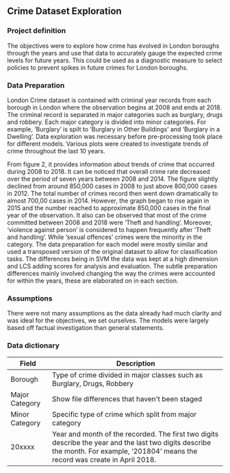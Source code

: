 
## Crime Dataset Exploration
### Project definition
The objectives were to explore how crime has evolved in London boroughs through the years and use that data to accurately gauge the expected crime levels for future years. This could be used as a diagnostic measure to select policies to prevent spikes in future crimes for London boroughs.
### Data Preparation
London Crime dataset is contained with criminal year records from each borough in London where the observation begins at 2008 and ends at 2018. The criminal record is separated in major categories such as burglary, drugs and robbery. Each major category is divided into minor categories. For example, ‘Burglary’ is spilt to ‘Burglary in Other Buildings’ and ‘Burglary in a Dwelling’. Data exploration was necessary before pre-processing took place for different models. Various plots were created to investigate trends of crime throughout the last 10 years.      
                            
From figure 2, it provides information about trends of crime that occurred during 2008 to 2018. It can be noticed that overall crime rate decreased over the period of seven years between 2008 and 2014. The figure slightly declined from around 850,000 cases in 2008 to just above 800,000 cases in 2012. The total number of crimes record then went down dramatically to almost 700,00 cases in 2014. However, the graph began to rise again in 2015 and the number reached to approximate 850,000 cases in the final year of the observation.
It also can be observed that most of the crime committed between 2008 and 2018 were ‘Theft and handling’. Moreover, ‘violence against person’ is considered to happen frequently after ‘Theft and handling’. While ‘sexual offences’ crimes were the minority in the category. 
The data preparation for each model were mostly similar and used a transposed version of the original dataset to allow for classification tasks. The differences being in SVM the data was kept at a high dimension and LCS adding scores for analysis and evaluation. The subtle preparation differences mainly involved changing the way the crimes were accounted for within the years, these are elaborated on in each section.
### Assumptions 
There were not many assumptions as the data already had much clarity and was ideal for the objectives, we set ourselves. The models were largely based off factual investigation than general statements.

### Data dictionary
| Field | Description |
| --- | --- |
| Borough | Type of crime divided in major classes such as Burglary, Drugs, Robbery |
| Major Category	 | Show file differences that haven't been staged |
| Minor Category	 | Specific type of crime which split from major category |
|20xxxx	|   Year and month of the recorded. The first two digits describe the year and the last two digits describe the month. For example, ‘201804’ means the record was create in April 2018. |


